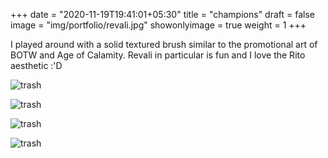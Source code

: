 +++
date = "2020-11-19T19:41:01+05:30"
title = "champions"
draft = false
image = "img/portfolio/revali.jpg"
showonlyimage = true
weight = 1
+++

I played around with a solid textured brush similar to the promotional art of BOTW and Age of Calamity. Revali in particular is fun and I love the Rito aesthetic :'D

![trash](/img/portfolio/revali.jpg)

![trash](/img/portfolio/urbosa.jpg)

![trash](/img/portfolio/mipha.jpg)

![trash](/img/portfolio/darukprime.jpg)
